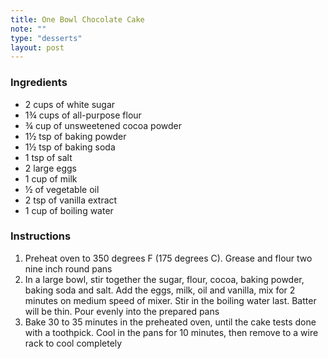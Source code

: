 ```yaml
---
title: One Bowl Chocolate Cake
note: ""
type: "desserts"
layout: post
---
```


### Ingredients

- 2 cups of white sugar
- 1&frac34; cups of all-purpose flour
- &frac34; cup of unsweetened cocoa powder
- 1&frac12; tsp of baking powder
- 1&frac12; tsp of baking soda
- 1 tsp of salt
- 2 large eggs
- 1 cup of milk
- &frac12; of vegetable oil
- 2 tsp of vanilla extract
- 1 cup of boiling water

### Instructions

1. Preheat oven to 350 degrees F (175 degrees C). Grease and flour two nine inch round pans
2. In a large bowl, stir together the sugar, flour, cocoa, baking powder, baking soda and salt. Add the eggs, milk, oil and vanilla, mix for 2 minutes on medium speed of mixer. Stir in the boiling water last. Batter will be thin. Pour evenly into the prepared pans
3. Bake 30 to 35 minutes in the preheated oven, until the cake tests done with a toothpick. Cool in the pans for 10 minutes, then remove to a wire rack to cool completely
